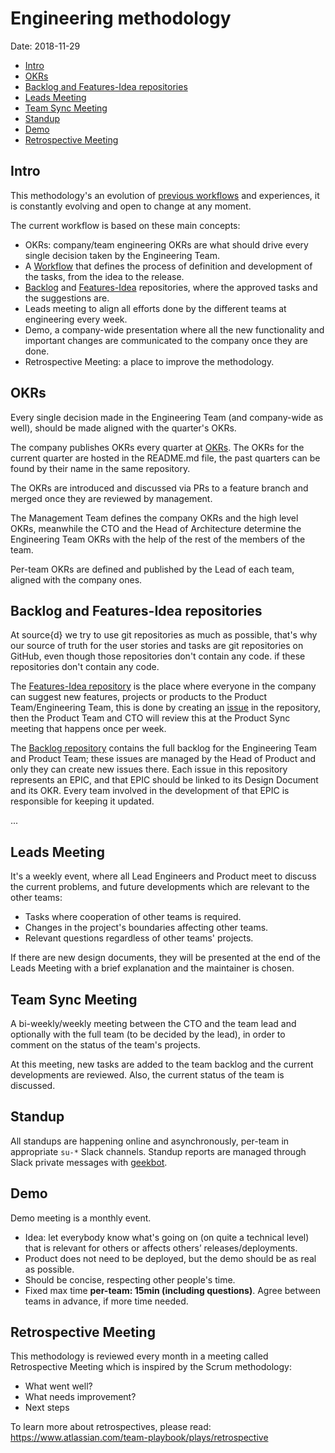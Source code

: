 # Engineering methodology

Date: 2018-11-29

* [Intro](#intro)
* [OKRs](#okrs)
* [Backlog and Features-Idea repositories](#backlog-and-features-idea-repositories)
* [Leads Meeting](#leads-meeting)
* [Team Sync Meeting](#team-sync-meeting)
* [Standup](#standup)
* [Demo](#demo)
* [Retrospective Meeting](#retrospective-Meeting)

## Intro

This methodology's an evolution of [previous workflows](https://github.com/src-d/guide/blob/abe7932e3bc58898e49a5c1c0e3e2cac6d387144/engineering/methodology.md) and experiences, it is constantly evolving and open to change at any moment.

The current workflow is based on these main concepts:

* OKRs: company/team engineering OKRs are what should drive every single decision taken by the Engineering Team.
* A [Workflow](workflow.md) that defines the process of definition and development of the tasks, from the idea to the release.
* [Backlog](https://github.com/src-d/backlog) and [Features-Idea](https://github.com/src-d/feature-idea/) repositories, where the approved tasks and the suggestions are.
* Leads meeting to align all efforts done by the different teams at engineering every week.
* Demo, a company-wide presentation where all the new functionality and important changes are communicated to the company once they are done.
* Retrospective Meeting: a place to improve the methodology.

## OKRs

Every single decision made in the Engineering Team (and company-wide as well),
should be made aligned with the quarter's OKRs.

The company publishes OKRs every quarter at [OKRs](https://github.com/src-d/okrs).
The OKRs for the current quarter are hosted in the README.md file, the past
quarters can be found by their name in the same repository.

The OKRs are introduced and discussed via PRs to a feature branch and
merged once they are reviewed by management.

The Management Team defines the company OKRs and the high level OKRs,  meanwhile
the CTO and the Head of Architecture determine the Engineering Team OKRs
with the help of the rest of the members of the team.

Per-team OKRs are defined and published by the Lead of each team, aligned
with the company ones.

## Backlog and Features-Idea repositories

At source{d} we try to use git repositories as much as possible, that's why our source
of truth for the user stories and tasks are git repositories on GitHub, even
though those repositories don't contain any code.
if these repositories don't contain any code.

The [Features-Idea repository](https://github.com/src-d/feature-idea) is the
place where everyone in the company can suggest new features, projects or
products to the Product Team/Engineering Team, this is done by creating an [issue](https://github.com/src-d/feature-idea/issues/new/choose) in the repository,
then the Product Team and CTO will review this at the Product Sync meeting that
happens once per week.

The [Backlog repository](https://github.com/src-d/backlog) contains the full
backlog for the Engineering Team and Product Team; these issues are managed by
the Head of Product and only they can create new issues there. Each issue in this repository represents an EPIC, and that EPIC should be linked to its Design
Document and its OKR. Every team involved in the development of that EPIC is
responsible for keeping it updated.

...

## Leads Meeting

It's a weekly event, where all Lead Engineers and Product meet to discuss
the current problems, and future developments which are relevant to the other
teams:

* Tasks where cooperation of other teams is required.
* Changes in the project's boundaries affecting other teams.
* Relevant questions regardless of other teams' projects.

If there are new design documents, they will be presented at the end of the Leads Meeting
with a brief explanation and the maintainer is chosen.

## Team Sync Meeting

A bi-weekly/weekly meeting between the CTO and the team lead and optionally with the
full team (to be decided by the lead), in order to comment on the status of the team's
projects.

At this meeting, new tasks are added to the team backlog and the current
developments are reviewed. Also, the current status of the team is discussed.


## Standup

All standups are happening online and asynchronously, per-team in appropriate
`su-*` Slack channels. Standup reports are managed through Slack private messages with [geekbot](https://geekbot.io/).

## Demo

Demo meeting is a monthly event.

* Idea: let everybody know what's going on (on quite a technical level) that is relevant for others or affects others’ releases/deployments.
* Product does not need to be deployed, but the demo should be as real as possible.
* Should be concise, respecting other people's time.
* Fixed max time **per-team: 15min (including questions)**. Agree between teams in advance, if more time needed.

## Retrospective Meeting

This methodology is reviewed every month in a meeting called Retrospective Meeting
which is inspired by the Scrum methodology:

* What went well?
* What needs improvement?
* Next steps

To learn more about retrospectives, please read:
https://www.atlassian.com/team-playbook/plays/retrospective
